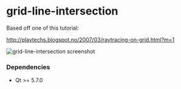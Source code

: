 # grid-line-intersection

Based off one of this tutorial:

http://playtechs.blogspot.no/2007/03/raytracing-on-grid.html?m=1

![grid-line-intersection screenshot](https://github.com/mitchcurtis/grid-line-intersection/blob/master/grid-line-intersection.gif "Grid Line Intersection")

### Dependencies ###

* Qt >= 5.7.0

